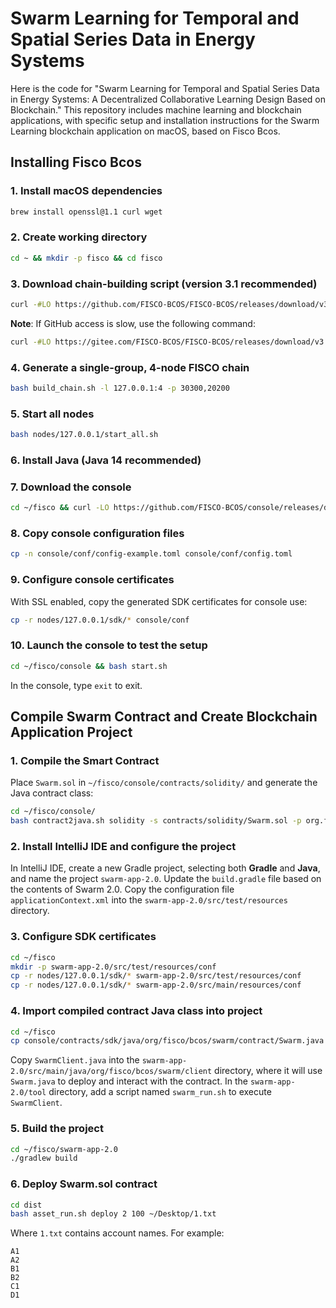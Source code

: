 # Swarm Learning for Temporal and Spatial Series Data in Energy Systems

Here is the code for "Swarm Learning for Temporal and Spatial Series Data in Energy Systems: A Decentralized Collaborative Learning Design Based on Blockchain." This repository includes machine learning and blockchain applications, with specific setup and installation instructions for the Swarm Learning blockchain application on macOS, based on Fisco Bcos.

## Installing Fisco Bcos

### 1. Install macOS dependencies
```bash
brew install openssl@1.1 curl wget
```

### 2. Create working directory
```bash
cd ~ && mkdir -p fisco && cd fisco
```

### 3. Download chain-building script (version 3.1 recommended)
```bash
curl -#LO https://github.com/FISCO-BCOS/FISCO-BCOS/releases/download/v3.11.0/build_chain.sh && chmod u+x build_chain.sh
```
**Note**: If GitHub access is slow, use the following command:
```bash
curl -#LO https://gitee.com/FISCO-BCOS/FISCO-BCOS/releases/download/v3.11.0/build_chain.sh && chmod u+x build_chain.sh
```

### 4. Generate a single-group, 4-node FISCO chain
```bash
bash build_chain.sh -l 127.0.0.1:4 -p 30300,20200
```

### 5. Start all nodes
```bash
bash nodes/127.0.0.1/start_all.sh
```

### 6. Install Java (Java 14 recommended)

### 7. Download the console
```bash
cd ~/fisco && curl -LO https://github.com/FISCO-BCOS/console/releases/download/v3.1.0/download_console.sh && bash download_console.sh
```

### 8. Copy console configuration files
```bash
cp -n console/conf/config-example.toml console/conf/config.toml
```

### 9. Configure console certificates
With SSL enabled, copy the generated SDK certificates for console use:
```bash
cp -r nodes/127.0.0.1/sdk/* console/conf
```

### 10. Launch the console to test the setup
```bash
cd ~/fisco/console && bash start.sh
```
In the console, type `exit` to exit.

## Compile Swarm Contract and Create Blockchain Application Project

### 1. Compile the Smart Contract
Place `Swarm.sol` in `~/fisco/console/contracts/solidity/` and generate the Java contract class:
```bash
cd ~/fisco/console/
bash contract2java.sh solidity -s contracts/solidity/Swarm.sol -p org.fisco.bcos.swarm.contract
```

### 2. Install IntelliJ IDE and configure the project

In IntelliJ IDE, create a new Gradle project, selecting both **Gradle** and **Java**, and name the project `swarm-app-2.0`. Update the `build.gradle` file based on the contents of Swarm 2.0. Copy the configuration file `applicationContext.xml` into the `swarm-app-2.0/src/test/resources` directory. 

### 3. Configure SDK certificates
```bash
cd ~/fisco
mkdir -p swarm-app-2.0/src/test/resources/conf
cp -r nodes/127.0.0.1/sdk/* swarm-app-2.0/src/test/resources/conf
cp -r nodes/127.0.0.1/sdk/* swarm-app-2.0/src/main/resources/conf
```

### 4. Import compiled contract Java class into project
```bash
cd ~/fisco
cp console/contracts/sdk/java/org/fisco/bcos/swarm/contract/Swarm.java swarm-app-2.0/src/main/java/org/fisco/bcos/swarm/contract/Swarm.java
```
Copy `SwarmClient.java` into the `swarm-app-2.0/src/main/java/org/fisco/bcos/swarm/client` directory, where it will use `Swarm.java` to deploy and interact with the contract. In the `swarm-app-2.0/tool` directory, add a script named `swarm_run.sh` to execute `SwarmClient`.

### 5. Build the project
```bash
cd ~/fisco/swarm-app-2.0
./gradlew build
```

### 6. Deploy Swarm.sol contract
```bash
cd dist
bash asset_run.sh deploy 2 100 ~/Desktop/1.txt
```
Where `1.txt` contains account names. For example:
```
A1
A2
B1
B2
C1
D1
